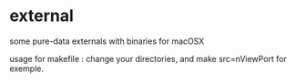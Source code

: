 # external
some pure-data externals
with binaries for macOSX

usage for makefile : 
change your directories, and make src=nViewPort for exemple.

